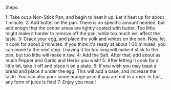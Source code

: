 Steps:

1: Take out a Non-Stick Pan, and begin to heat it up. Let it heat up for about 1 minute.
2: Add butter on the pan. There is no specific amount needed, but add enogh that the center areas are lightly coated with butter. Too little might make it harder to remove off the pan, while too much will affect the taste.
3: Crack your egg, and place the yolk and whites on the pan. Now, let it cook for about 2 minutes. If you think it's ready at about 1:30 minutes, you can move to the next step. Leaving it for too long will make it stick to the pan, but too little will make it raw.
4: Add the Salt. After that, add about as much Pepper and Garlic and Herbs you wish!
5: After letting it cook for a little bit, take it off and place it on a plate.
6: If you wish you may toast a bread and place it under the egg. This will add a base, and increase the taste. You can also pour some orange juice if you are not in a rush. In fact, any form of juice is fine!
7: Enjoy you meal!